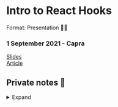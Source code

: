 # Intro to React Hooks
Format: Presentation 👨‍🏫

### 1 September 2021 - Capra
[Slides](https://docs.google.com/presentation/d/1WH8K-EbINJ01FaVO7nZp_KJhhCgdoJaFNvVRiKLuO3M/edit?usp=sharing)  
[Article](https://dev.to/gautemeekolsen/explain-react-hooks-like-i-m-1nkp)

## Private notes 🤫
<details>
  <summary>Expand</summary>
function:
```jsx
function App(props){
  return <h1>Hei {props.name}</h1>
}
```

useState:
```jsx
function App(props){
  const [count, setCount] = useState(0)
  return (
    <>
      <p>{props.name} clicked {count} times!</p>
      <button onClick={() => setCount(count + 1)}>Click me</button>
    </>
  )
}
```

useState object:
```jsx
function App(props){
  const [obj, setObj] = useState({ count: 0, name: 'xyz'})
  return (
    <>
      <p>{obj.name} clicked {obj.count} times!</p>
      <button onClick={() => setObj({...obj, count: obj.count + 1})}>Click me</button>
    </>
  )
}
```

useReducer:
```jsx
function App(props) {
  const [count, bump] = useReducer((prevValue) => prevValue + 1, 0)
  return (
    <>
      <p>{props.name} clicked {count} times!</p>
      <button onClick={bump}>+1</button>
    </>
  )
}
```
```jsx
function App(props) {
  const reduce = (prevState, action) => {
    if(action === 'double'){
      return prevState * 2
    }
    if(action === 'increment'){
      return prevState + 1
    }
  }

  const [count, dispatch] = useReducer(reduce, 0)
  return (
    <>
      <p>{props.name} clicked {count} times!</p>
      <button onClick={() => dispatch('double')}>*2</button>
      <button onClick={() => dispatch('increment')}>+1</button>
    </>
  )
}
```

useEffect:
```jsx
  useEffect(() => {
    console.log('Component ready')
    return () => console.log('Component leaves');
  }, [])

  useEffect(() => {
    console.log('U counting!?')
  }, [count])
```

useMemo:
```jsx
function App(props) {
  const [count, setCount] = useState(0)
  const [name, setName] = useState('')

  const double = useMemo(() => {
    return count * 2
  }, [count])

  return (
    <>
      <p>{props.name} clicked {count} times! Double is {double}</p>
      <button onClick={() => setCount(count + 1)}>Click me</button>
      <br />
      <input type="text" onInput={e => setName(e.target.value)} /> - {name}
    </>
  )
}
```

context:
```jsx
const countContext = createContext();

function App() {
  const [count, setCount] = useState(0)

  const increment = useCallback(() => setCount(count + 1), [count])

  return (
    <countContext.Provider value={{count, increment}}>
      <Show/>
      <Inc/>
    </countContext.Provider>
  )
}

function Show(){
  const { count } = useContext(countContext)
  return <p>Count is {count}</p>
}

function Inc(){
  const { increment } = useContext(countContext)
  return <button onClick={increment}>+1</button>
}
```

ref:
```jsx
function App() {
  const inputEl = useRef();

  const copy = () => {
    inputEl.current.select();
    document.execCommand("copy");
  }

  return (
    <>
      <input type="text" ref={inputEl} />
      <button onClick={copy}>Copy</button>
    </>
  )
}
```

custom hooks:
```jsx
function App() {
  const { double, increment } = useCount();

  return (
    <>
      <p>double: {double}</p>
      <button onClick={increment}>+1</button>
    </>
  )
}

const useCount = () => {
  const [count, setCount] = useState(0)
  const double = count * 2
  const increment = () => setCount(count+1)
  return { double, increment}
}
```
</details>